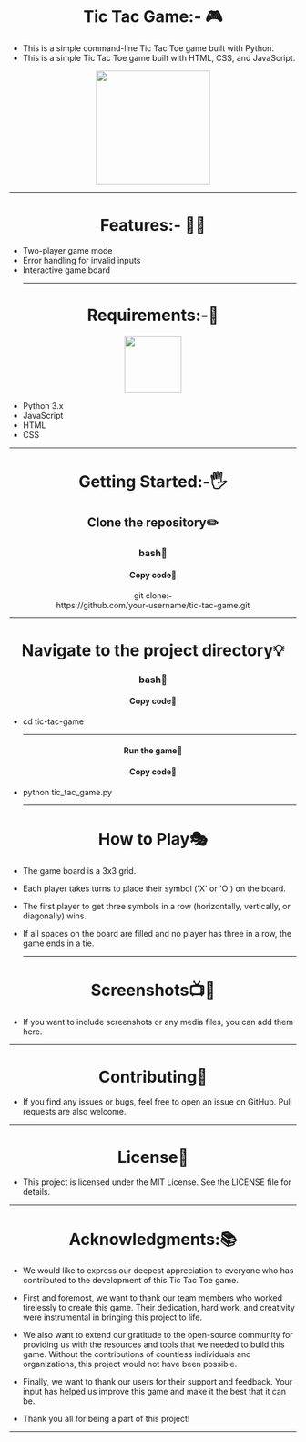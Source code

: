 
<h1 align="center" >Tic Tac Game:- 🎮</h1>

- This is a simple command-line Tic Tac Toe game built with Python.
- This is a simple Tic Tac Toe game built with HTML, CSS, and JavaScript.
<p align="center">
<img height="200" wedith="200" src="https://bartvwezel.nl/wp-content/uploads/2020/09/ezgif.com-video-to-gif-8.gif"></p><hr>
<h1 align="center" >Features:- 👩‍💻</h1>

- Two-player game mode
- Error handling for invalid inputs
- Interactive game board<hr>
<h1 align="center" >Requirements:-🧾</h1>
<p align="center" >
<img height="100" wedith="100" src="https://th.bing.com/th/id/OIP.Isi5uf1b_fxf3bDcEYj-9AHaHa?pid=ImgDet&rs=1"></p>
<a align="left">

- Python 3.x
- JavaScript
- HTML
- CSS</a>
<hr>
<h1 align="center" >Getting Started:-🖐️</h1>

<h2 align="center" >Clone the repository✏️</h2>
<h3 align="center" >bash📖</h3>
<h4 align="center" >Copy code📝</h4>

<p align="center">git clone:-<br> https://github.com/your-username/tic-tac-game.git</p><hr>
<h1 align="center" >Navigate to the project directory💡</h1>
<h3 align="center" >bash📖</h3>
<h4 align="center" >Copy code📝</h4>

- cd tic-tac-game<hr>
<h4 align="center" >Run the game🏃</h4>
<h4 align="center" >Copy code📝</h4>

- python tic_tac_game.py<hr>
<h1 align="center" >How to Play🎭</h1>

- The game board is a 3x3 grid.<br>

- Each player takes turns to place their symbol ('X' or 'O') on the board.<br>

- The first player to get three symbols in a row (horizontally, vertically, or diagonally) wins.<br>

- If all spaces on the board are filled and no player has three in a row, the game ends in a tie.<br><hr>
<h1 align="center" >Screenshots📺🔆</h1>

- If you want to include screenshots or any media files, you can add them here.
<hr>
<h1 align="center" >Contributing👬</h1>

- If you find any issues or bugs, feel free to open an issue on GitHub. Pull requests are also welcome.
<hr>
<h1 align="center" >License📙</h1>

- This project is licensed under the MIT License. See the LICENSE file for details.
<hr>
<h1 align="center" >Acknowledgments:📚</h1>

- We would like to express our deepest appreciation to everyone who has contributed to the development of this Tic Tac Toe game.

- First and foremost, we want to thank our team members who worked tirelessly to create this game. Their dedication, hard work, and creativity were instrumental in bringing this project to life.

- We also want to extend our gratitude to the open-source community for providing us with the resources and tools that we needed to build this game. Without the contributions of countless individuals and organizations, this project would not have been possible.

- Finally, we want to thank our users for their support and feedback. Your input has helped us improve this game and make it the best that it can be.

- Thank you all for being a part of this project!
<hr>










